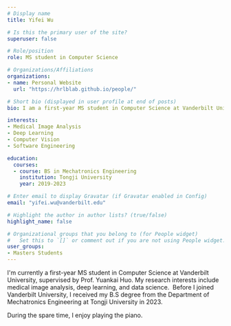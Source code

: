 ```yaml
---
# Display name
title: Yifei Wu

# Is this the primary user of the site?
superuser: false

# Role/position
role: MS student in Computer Science 

# Organizations/Affiliations
organizations:
- name: Personal Website
  url: "https://hrlblab.github.io/people/"

# Short bio (displayed in user profile at end of posts)
bio: I am a first-year MS student in Computer Science at Vanderbilt University, starting from September 2023. 

interests:
- Medical Image Analysis
- Deep Learning
- Computer Vision
- Software Engineering

education:
  courses:
  - course: BS in Mechatronics Engineering
    institution: Tongji University 
    year: 2019-2023

# Enter email to display Gravatar (if Gravatar enabled in Config)
email: "yifei.wu@vanderbilt.edu"

# Highlight the author in author lists? (true/false)
highlight_name: false

# Organizational groups that you belong to (for People widget)
#   Set this to `[]` or comment out if you are not using People widget.
user_groups:
- Masters Students
---
```


I'm currently a first-year MS student in Computer Science at Vanderbilt University, supervised by Prof. Yuankai Huo. My research interests include medical image analysis, deep learning, and data science.
​
Before I joined Vanderbilt University, I received my B.S degree from the Department of Mechatronics Engineering at Tongji University in 2023.
 
During the spare time, I enjoy playing the piano.